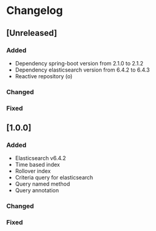 # Changelog

## [Unreleased]
### Added
- Dependency spring-boot version from 2.1.0 to 2.1.2
- Dependency elasticsearch version from 6.4.2 to 6.4.3
- Reactive repository (o)

### Changed

### Fixed

## [1.0.0]
### Added
- Elasticsearch v6.4.2
- Time based index
- Rollover index
- Criteria query for elasticsearch
- Query named method
- Query annotation

### Changed

### Fixed
